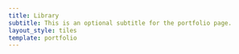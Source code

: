 ```yaml
---
title: Library
subtitle: This is an optional subtitle for the portfolio page.
layout_style: tiles
template: portfolio
---
```

